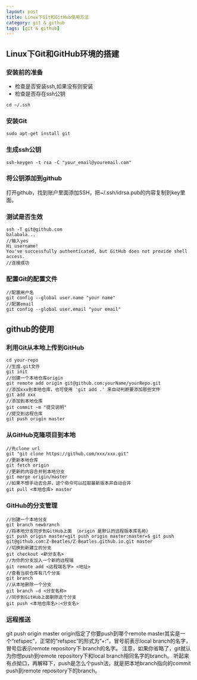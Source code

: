 ```yaml
---
layout: post
title: Linux下Git和GitHub使用方法
category: git & github
tags: [git & github]
---
```


## Linux下Git和GitHub环境的搭建

### 安装前的准备

* 检查是否安装ssh,如果没有则安装
* 检查是否存在ssh公钥

```
cd ~/.ssh
```

### 安装Git

```
sudo apt-get install git
```

### 生成ssh公钥

```linux
ssh-keygen -t rsa -C "your_email@youremail.com"
```

### 将公钥添加到github

打开github，找到账户里面添加SSH，把~/.ssh/idrsa.pub的内容复制到key里面。

### 测试是否生效

```
ssh -T git@github.com
balabala...
//输入yes
Hi username! 
You've successfully authenticated, but GitHub does not provide shell access.
//连接成功
```

### 配置Git的配置文件

```
//配置用户名
git config --global user.name "your name" 
//配置email
git config --global user.email "your email" 
```

## github的使用

### 利用Git从本地上传到GitHub

```
cd your-repo
//生成.git文件
git init
//创建一个本地仓库origin
git remote add origin git@github.com:yourName/yourRepo.git
//添加xxx到本地仓库，也可使用 'git add .' 来自动判断要添加那些文件
git add xxx 
//添加到本地仓库
git commit -m "提交说明"
//提交到远程仓库
git push origin master 
```

### 从GitHub克隆项目到本地

```
//先clone url
git "git clone https://github.com/xxx/xxx.git"
//更新本地仓库
git fetch origin
//更新的内容合并到本地分支
git merge origin/master
//如果不想手动去合并，这个命令可以拉取最新版本并自动合并
git pull <本地仓库> master
```

### GitHub的分支管理

```
//创建一个本地分支
git branch newbranch
//将本地分支同步到GitHub上面 （origin 是默认的远程版本库名称）
git push origin master=git push origin master:master=$ git push git@github.com:Z-Beatles/Z-Beatles.github.io.git master
//切换到新建立的分支
git checkout <新分支名>
//为你的分支加入一个新的远程端
git remote add <远程端名字> <地址>
//查看当前仓库有几个分支
git branch
//从本地删除一个分支
git branch -d <分支名称>
//同步到GitHub上面删除这个分支
git push <本地仓库名>:<分支名>

```
### 远程推送
git push origin master
origin指定了你要push到哪个remote
master其实是一个“refspec”，正常的“refspec”的形式为”+<src>:<dst>”，冒号前表示local branch的名字，冒号后表示remote repository下 branch的名字。
注意，如果你省略了<dst>，git就认为你想push到remote repository下和local branch相同名字的branch。
听起来有点拗口，再解释下，push是怎么个push法，就是把本地branch指向的commit push到remote repository下的branch。
